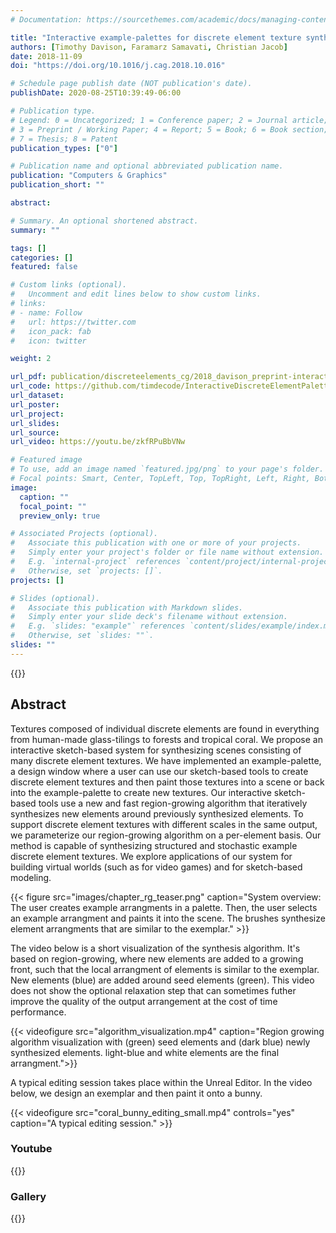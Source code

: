 ```yaml
---
# Documentation: https://sourcethemes.com/academic/docs/managing-content/

title: "Interactive example-palettes for discrete element texture synthesis"
authors: [Timothy Davison, Faramarz Samavati, Christian Jacob]
date: 2018-11-09
doi: "https://doi.org/10.1016/j.cag.2018.10.016"

# Schedule page publish date (NOT publication's date).
publishDate: 2020-08-25T10:39:49-06:00

# Publication type.
# Legend: 0 = Uncategorized; 1 = Conference paper; 2 = Journal article;
# 3 = Preprint / Working Paper; 4 = Report; 5 = Book; 6 = Book section;
# 7 = Thesis; 8 = Patent
publication_types: ["0"]

# Publication name and optional abbreviated publication name.
publication: "Computers & Graphics"
publication_short: ""

abstract: 

# Summary. An optional shortened abstract.
summary: ""

tags: []
categories: []
featured: false

# Custom links (optional).
#   Uncomment and edit lines below to show custom links.
# links:
# - name: Follow
#   url: https://twitter.com
#   icon_pack: fab
#   icon: twitter

weight: 2

url_pdf: publication/discreteelements_cg/2018_davison_preprint-interactive_example_palettes.pdf
url_code: https://github.com/timdecode/InteractiveDiscreteElementPalettes
url_dataset:
url_poster:
url_project:
url_slides:
url_source: 
url_video: https://youtu.be/zkfRPuBbVNw

# Featured image
# To use, add an image named `featured.jpg/png` to your page's folder. 
# Focal points: Smart, Center, TopLeft, Top, TopRight, Left, Right, BottomLeft, Bottom, BottomRight.
image:
  caption: ""
  focal_point: ""
  preview_only: true

# Associated Projects (optional).
#   Associate this publication with one or more of your projects.
#   Simply enter your project's folder or file name without extension.
#   E.g. `internal-project` references `content/project/internal-project/index.md`.
#   Otherwise, set `projects: []`.
projects: []

# Slides (optional).
#   Associate this publication with Markdown slides.
#   Simply enter your slide deck's filename without extension.
#   E.g. `slides: "example"` references `content/slides/example/index.md`.
#   Otherwise, set `slides: ""`.
slides: ""
---
```


{{<autovideo src="teaser.mp4">}}

## Abstract

Textures composed of individual discrete elements are found in everything from human-made glass-tilings to forests and tropical coral. We propose an interactive sketch-based system for synthesizing scenes consisting of many discrete element textures. We have implemented an example-palette, a design window where a user can use our sketch-based tools to create discrete element textures and then paint those textures into a scene or back into the example-palette to create new textures. Our interactive sketch-based tools use a new and fast region-growing algorithm that iteratively synthesizes new elements around previously synthesized elements. To support discrete element textures with different scales in the same output, we parameterize our region-growing algorithm on a per-element basis. Our method is capable of synthesizing structured and stochastic example discrete element textures. We explore applications of our system for building virtual worlds (such as for video games) and for sketch-based modeling.


{{< figure src="images/chapter_rg_teaser.png" caption="System overview: The user creates example arrangments in a palette. Then, the user selects an example arrangment and paints it into the scene. The brushes synthesize element arrangments that are similar to the exemplar." >}}

The video below is a short visualization of the synthesis algorithm. It's based on region-growing, where new elements are added to a growing front, such that the local arrangment of elements is similar to the exemplar. New elements (blue) are added around seed elements (green). This video does not show the optional relaxation step that can sometimes futher improve the quality of the output arrangement at the cost of time performance. 

{{< videofigure src="algorithm_visualization.mp4" caption="Region growing algorithm visualization with (green) seed elements and (dark blue) newly synthesized elements. light-blue and white elements are the final arrangment.">}}

A typical editing session takes place within the Unreal Editor. In the video below, we design an exemplar and then paint it onto a bunny.

{{< videofigure src="coral_bunny_editing_small.mp4" controls="yes" caption="A typical editing session." >}}	


### Youtube
{{<youtube zkfRPuBbVNw>}}

### Gallery
{{<gallery album="projects/paper_det">}}


